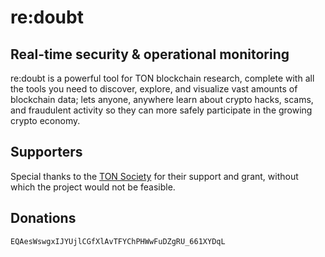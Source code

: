 # re:doubt
## Real-time security & operational monitoring

re:doubt is a powerful tool for TON blockchain research, complete with all the tools you need to discover, explore, and visualize vast amounts of blockchain data; lets anyone, anywhere learn about crypto hacks, scams, and fraudulent activity so they can more safely participate in the growing crypto economy.

## Supporters
Special thanks to the [TON Society](https://society.ton.org/) for their support and grant, without which the project would not be feasible.

## Donations
```EQAesWswgxIJYUjlCGfXlAvTFYChPHWwFuDZgRU_661XYDqL```
